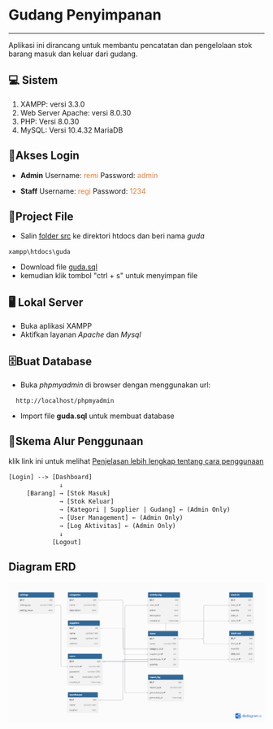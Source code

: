 # Gudang Penyimpanan
---
Aplikasi ini dirancang untuk membantu pencatatan dan pengelolaan stok barang masuk dan keluar dari gudang.
## 💻 Sistem

1. XAMPP: versi 3.3.0
2.  Web Server Apache: versi 8.0.30 
3. PHP: Versi 8.0.30
4. MySQL: Versi 10.4.32 MariaDB

## 🔑Akses Login
- __Admin__
  Username: <span style="color: #e47e3aff;">remi</span>
  Password: <span style="color: #e47e3aff;">admin</span>

- __Staff__
  Username: <span style="color: #e47e3aff;">regi</span>
  Password: <span style="color: #e47e3aff;">1234</span>


## 📂Project File
- Salin [folder src](https://github.com/desinxcy/projectUasPemrograman/tree/src) ke direktori htdocs dan beri nama _guda_ 
```
xampp\htdocs\guda
```

- Download file [guda.sql](https://raw.githubusercontent.com/desinxcy/Pemro_web/main/sql/guda.sql)
- kemudian klik tombol "ctrl + s" untuk menyimpan file

## 🖥️ Lokal Server

- Buka aplikasi XAMPP 
- Aktifkan layanan _Apache_ dan _Mysql_

## 🗄️Buat Database 

- Buka _phpmyadmin_ di browser dengan menggunakan url:
```
  http://localhost/phpmyadmin
```
- Import file __guda.sql__ untuk membuat database
## 🧩Skema Alur Penggunaan

klik link ini untuk melihat [Penjelasan lebih lengkap tentang cara penggunaan](https://github.com/desinxcy/Pemro_web/blob/main/docs/caraPenggunaan.md)
```
[Login] --> [Dashboard]
              ↓
     [Barang] → [Stok Masuk]
              → [Stok Keluar]
              → [Kategori | Supplier | Gudang] ← (Admin Only)
              → [User Management] ← (Admin Only)
              → [Log Aktivitas] ← (Admin Only)
              ↓
            [Logout]
```
## Diagram ERD

![FOTO](sql/foto.png)



